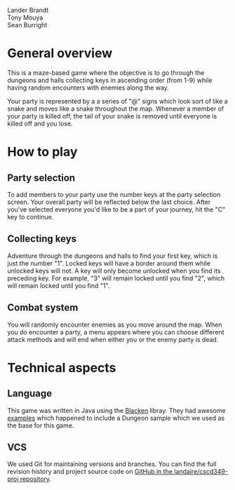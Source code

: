Lander Brandt  
Tony Mouya  
Sean Burright

# General overview

This is a maze-based game where the objective is to go through the dungeons and halls collecting keys in ascending order (from 1-9) while having random encounters with enemies along the way.

Your party is represented by a a series of "@" signs which look sort of like a snake and moves like a snake throughout the map. Whenever a member of your party is killed off, the tail of your snake is removed until everyone is killed off and you lose.

# How to play

## Party selection

To add members to your party use the number keys at the party selection screen. Your overall party will be reflected below the last choice. After you've selected everyone you'd like to be a part of your journey, hit the "C" key to continue.

## Collecting keys

Adventure through the dungeons and halls to find your first key, which is just the number "1". Locked keys will have a border around them while unlocked keys will not. A key will only become unlocked when you find its preceding key. For example, "3" will remain locked until you find "2", which will remain locked until you find "1".

## Combat system

You will randomly encounter enemies as you move around the map. When you do encounter a party, a menu appears where you can choose different attack methods and will end when either you or the enemy party is dead.

# Technical aspects


## Language
This game was written in Java using the [Blacken](code.google.com/p/blacken/) libray. They had awesome [examples](https://code.google.com/p/blacken/downloads/list) which happened to include a Dungeon sample which we used as the base for this game.

## VCS

We used Git for maintaining versions and branches. You can find the full revision history and project source code on [GitHub in the landaire/cscd349-proj repository](https://github.com/landaire/cscd349-proj).